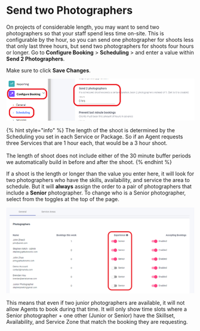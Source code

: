 # Send two Photographers

On projects of considerable length, you may want to send two photographers so that your staff spend less time on-site. This is configurable by the hour, so you can send one photographer for shoots less that only last three hours, but send two photographers for shoots four hours or longer. Go to **Configure Booking** > **Scheduling** > and enter a value within **Send 2 Photographers**.

Make sure to click **Save Changes**.

![](<../../.gitbook/assets/Send 2 Photographers.png>)

{% hint style="info" %}
The length of the shoot is determined by the Scheduling you set in each Service or Package. So if an Agent requests three Services that are 1 hour each, that would be a 3 hour shoot.\
\
The length of shoot does not include either of the 30 minute buffer periods we automatically build in before and after the shoot.
{% endhint %}

If a shoot is the length or longer than the value you enter here, it will look for two photographers who have the skills, availability, and service the area to schedule. But it will **always** assign the order to a pair of photographers that include a **Senior** photographer. To change who is a Senior photographer, select from the toggles at the top of the page.

![](../../.gitbook/assets/Senior.png)

This means that even if two junior photographers are available, it will not allow Agents to book during that time. It will only show time slots where a Senior photographer + one other (Junior or Senior) have the Skillset, Availability, and Service Zone that match the booking they are requesting.
